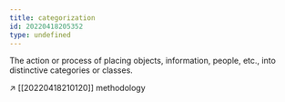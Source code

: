 ```yaml
---
title: categorization
id: 20220418205352
type: undefined
---
```


The action or process of placing objects, information, people, etc., into distinctive categories or classes.

↗ [[20220418210120]] methodology
